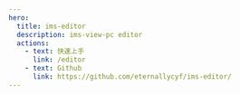 ```yaml
---
hero:
  title: ims-editor
  description: ims-view-pc editor
  actions:
    - text: 快速上手
      link: /editor
    - text: Github
      link: https://github.com/eternallycyf/ims-editor/
---
```

